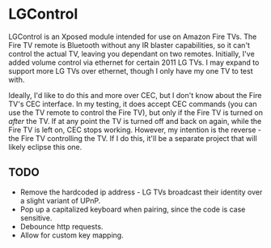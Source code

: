 LGControl
=========

LGControl is an Xposed module intended for use on Amazon Fire TVs.  The Fire TV remote is Bluetooth
without any IR blaster capabilities, so it can't control the actual TV, leaving you dependant on two
remotes.  Initially, I've added volume control via ethernet for certain 2011 LG TVs.  I may expand
to support more LG TVs over ethernet, though I only have my one TV to test with.

Ideally, I'd like to do this and more over CEC, but I don't know about the Fire TV's CEC interface.
In my testing, it does accept CEC commands (you can use the TV remote to control the Fire TV), but
only if the Fire TV is turned on *after* the TV.  If at any point the TV is turned off and back on
again, while the Fire TV is left on, CEC stops working.  However, my intention is the reverse - the
Fire TV controlling the TV.  If I do this, it'll be a separate project that will likely eclipse this
one.

TODO
----
- Remove the hardcoded ip address - LG TVs broadcast their identity over a slight variant of UPnP.
- Pop up a capitalized keyboard when pairing, since the code is case sensitive.
- Debounce http requests.
- Allow for custom key mapping.